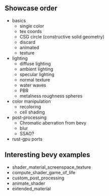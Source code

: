## Showcase order
* basics
  * single color
  * tex coords
  * CSG circle (constructive solid geometry)
  * discard
  * animated
  * texture
* lighting
  * diffuse lighting
  * ambient lighting
  * specular lighting
  * normal texture
  * water waves
  * PBR
  * metalness roughness spheres
* color manipulation
  * recoloring
  * cell shading
* post-processing
  * Chromatic aberration from bevy
  * blur
  * SSAO?
* rust-gpu ports

## Interesting bevy examples
* shader_material_screenspace_texture
* compute_shader_game_of_life
* custom_post_processing
* animate_shader
* extended_material
